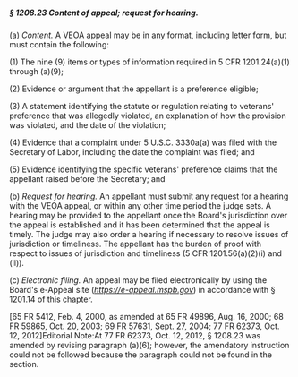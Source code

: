 ##### § 1208.23 Content of appeal; request for hearing. #####

(a) *Content.* A VEOA appeal may be in any format, including letter form, but must contain the following:

(1) The nine (9) items or types of information required in 5 CFR 1201.24(a)(1) through (a)(9);

(2) Evidence or argument that the appellant is a preference eligible;

(3) A statement identifying the statute or regulation relating to veterans' preference that was allegedly violated, an explanation of how the provision was violated, and the date of the violation;

(4) Evidence that a complaint under 5 U.S.C. 3330a(a) was filed with the Secretary of Labor, including the date the complaint was filed; and

(5) Evidence identifying the specific veterans' preference claims that the appellant raised before the Secretary; and

(b) *Request for hearing.* An appellant must submit any request for a hearing with the VEOA appeal, or within any other time period the judge sets. A hearing may be provided to the appellant once the Board's jurisdiction over the appeal is established and it has been determined that the appeal is timely. The judge may also order a hearing if necessary to resolve issues of jurisdiction or timeliness. The appellant has the burden of proof with respect to issues of jurisdiction and timeliness (5 CFR 1201.56(a)(2)(i) and (ii)).

(c) *Electronic filing.* An appeal may be filed electronically by using the Board's e-Appeal site (*https://e-appeal.mspb.gov*) in accordance with § 1201.14 of this chapter.

[65 FR 5412, Feb. 4, 2000, as amended at 65 FR 49896, Aug. 16, 2000; 68 FR 59865, Oct. 20, 2003; 69 FR 57631, Sept. 27, 2004; 77 FR 62373, Oct. 12, 2012]Editorial Note:At 77 FR 62373, Oct. 12, 2012, § 1208.23 was amended by revising paragraph (a)(6); however, the amendatory instruction could not be followed because the paragraph could not be found in the section.